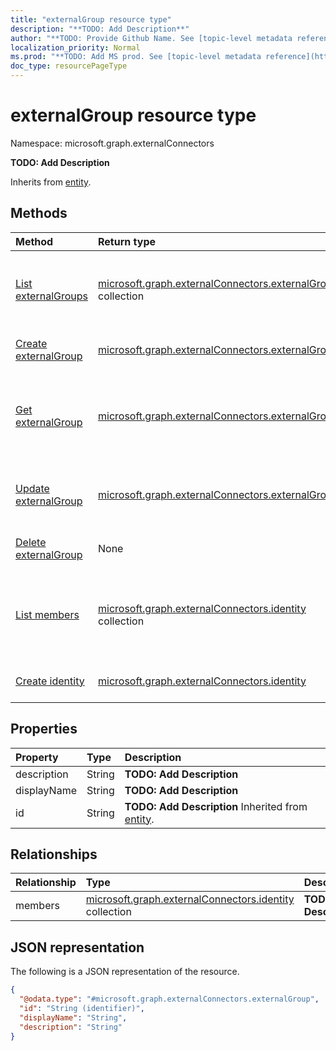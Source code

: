```yaml
---
title: "externalGroup resource type"
description: "**TODO: Add Description**"
author: "**TODO: Provide Github Name. See [topic-level metadata reference](https://msgo.azurewebsites.net/add/document/guidelines/metadata.html#topic-level-metadata)**"
localization_priority: Normal
ms.prod: "**TODO: Add MS prod. See [topic-level metadata reference](https://msgo.azurewebsites.net/add/document/guidelines/metadata.html#topic-level-metadata)**"
doc_type: resourcePageType
---
```


# externalGroup resource type

Namespace: microsoft.graph.externalConnectors



**TODO: Add Description**


Inherits from [entity](../resources/externalconnectors-entity.md).

## Methods
|Method|Return type|Description|
|:---|:---|:---|
|[List externalGroups](../api/externalconnectors-externalgroup-list.md)|[microsoft.graph.externalConnectors.externalGroup](../resources/externalconnectors-externalgroup.md) collection|Get a list of the [externalGroup](../resources/externalconnectors-externalgroup.md) objects and their properties.|
|[Create externalGroup](../api/externalconnectors-externalgroup-create.md)|[microsoft.graph.externalConnectors.externalGroup](../resources/externalconnectors-externalgroup.md)|Create a new [externalGroup](../resources/externalconnectors-externalgroup.md) object.|
|[Get externalGroup](../api/externalconnectors-externalgroup-get.md)|[microsoft.graph.externalConnectors.externalGroup](../resources/externalconnectors-externalgroup.md)|Read the properties and relationships of an [externalGroup](../resources/externalconnectors-externalgroup.md) object.|
|[Update externalGroup](../api/externalconnectors-externalgroup-update.md)|[microsoft.graph.externalConnectors.externalGroup](../resources/externalconnectors-externalgroup.md)|Update the properties of an [externalGroup](../resources/externalconnectors-externalgroup.md) object.|
|[Delete externalGroup](../api/externalconnectors-externalgroup-delete.md)|None|Deletes an [externalGroup](../resources/externalconnectors-externalgroup.md) object.|
|[List members](../api/externalconnectors-externalgroup-list-members.md)|[microsoft.graph.externalConnectors.identity](../resources/externalconnectors-identity.md) collection|Get the identity resources from the members navigation property.|
|[Create identity](../api/externalconnectors-externalgroup-post-members.md)|[microsoft.graph.externalConnectors.identity](../resources/externalconnectors-identity.md)|Create a new identity object.|

## Properties
|Property|Type|Description|
|:---|:---|:---|
|description|String|**TODO: Add Description**|
|displayName|String|**TODO: Add Description**|
|id|String|**TODO: Add Description** Inherited from [entity](../resources/externalconnectors-entity.md).|

## Relationships
|Relationship|Type|Description|
|:---|:---|:---|
|members|[microsoft.graph.externalConnectors.identity](../resources/externalconnectors-identity.md) collection|**TODO: Add Description**|

## JSON representation
The following is a JSON representation of the resource.
<!-- {
  "blockType": "resource",
  "keyProperty": "id",
  "@odata.type": "microsoft.graph.externalConnectors.externalGroup",
  "baseType": "microsoft.graph.entity",
  "openType": false
}
-->
``` json
{
  "@odata.type": "#microsoft.graph.externalConnectors.externalGroup",
  "id": "String (identifier)",
  "displayName": "String",
  "description": "String"
}
```

